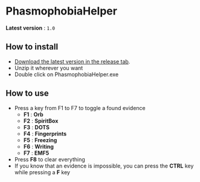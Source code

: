 # PhasmophobiaHelper

**Latest version** : `1.0`

## How to install

- [Download the latest version in the release tab](releases/tag/v1.0).
- Unzip it wherever you want
- Double click on PhasmophobiaHelper.exe

## How to use

- Press a key from F1 to F7 to toggle a found evidence
	- **F1** : **Orb**
	- **F2** : **SpiritBox**
	- **F3** : **DOTS**
	- **F4** : **Fingerprints**
	- **F5** : **Freezing**
	- **F6** : **Writing**
	- **F7** : **EMF5**
- Press **F8** to clear everything
- If you know that an evidence is impossible, you can press the **CTRL** key while pressing a **F** key